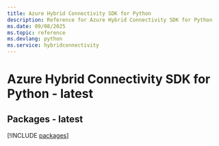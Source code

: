 ```yaml
---
title: Azure Hybrid Connectivity SDK for Python
description: Reference for Azure Hybrid Connectivity SDK for Python
ms.date: 09/08/2025
ms.topic: reference
ms.devlang: python
ms.service: hybridconnectivity
---
```

# Azure Hybrid Connectivity SDK for Python - latest
## Packages - latest
[!INCLUDE [packages](hybrid-connectivity-index.md)]